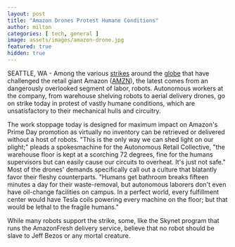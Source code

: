 ```yaml
---
layout: post
title: "Amazon Drones Protest Humane Conditions"
author: milton
categories: [ tech, general ]
image: assets/images/amazon-drone.jpg
featured: true
hidden: true
---
```


SEATTLE, WA - Among the various [strikes](https://www.bloomberg.com/news/articles/2019-07-08/amazon-workers-plan-prime-day-strike-despite-15-an-hour-pledge) around the [globe](https://gizmodo.com/amazon-workers-in-europe-strike-during-prime-day-crunch-1827629787) that have challenged the retail giant Amazon ([AMZN](https://finance.yahoo.com/quote/amzn/)), the latest comes from an dangerously overlooked segment of labor, robots. Autonomous workers at the company, from warehouse shelving robots to aerial delivery drones, go on strike today in protest of vastly humane conditions, which are unsatisfactory to their mechanical hulls and circuitry.

The work stoppage today is designed for maximum impact on Amazon's Prime Day promotion as virtually no inventory can be retrieved or delivered without a host of robots. "This is the only way we can shed light on our plight;" pleads a spokesmachine for the Autonomous Retail Collective, "the warehouse floor is kept at a scorching 72 degrees, fine for the humans supervisors but can easily cause our circuits to overheat. It's just not safe." Most of the drones' demands specifically call out a culture that blatantly favor their fleshy counterparts. "Humans get bathroom breaks fifteen minutes a day for their waste-removal, but autonomous laborers don't even have oil-change facilities on campus. In a perfect world, every fulfillment center would have Tesla coils powering every machine on the floor; but that would be lethal to the fragile humans."

While many robots support the strike, some, like the Skynet program that runs the AmazonFresh delivery service, believe that no robot should be slave to Jeff Bezos or any mortal creature. 